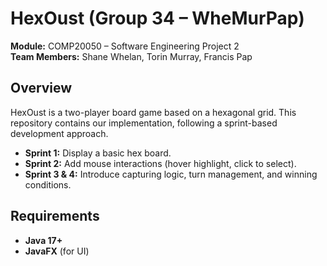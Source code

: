 # HexOust (Group 34 – WheMurPap)

**Module:** COMP20050 – Software Engineering Project 2  
**Team Members:** Shane Whelan, Torin Murray, Francis Pap

## Overview
HexOust is a two-player board game based on a hexagonal grid. This repository contains our implementation, following a sprint-based development approach.

- **Sprint 1:** Display a basic hex board.
- **Sprint 2:** Add mouse interactions (hover highlight, click to select).
- **Sprint 3 & 4:** Introduce capturing logic, turn management, and winning conditions.

## Requirements
- **Java 17+**  
- **JavaFX** (for UI)
